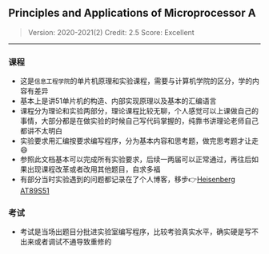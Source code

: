 ## Principles and Applications of Microprocessor A

> Version: 2020-2021(2)
> Credit: 2.5
> Score: Excellent

----------

### 课程

- 这是`信息工程学院`的单片机原理和实验课程，需要与计算机学院的区分，学的内容有差异
- 基本上是讲51单片机的构造、内部实现原理以及基本的汇编语言
- 课程分为理论和实验两部分，理论课程比较无聊，个人感觉可以上课做自己的事情，大部分都是在做实验的时候自己写代码掌握的，纯靠书讲理论老师自己都讲不太明白
- 实验要求用汇编按要求编写程序，分为基本内容和思考题，做完思考题才让走:smile:
- 参照此文档基本可以完成所有实验要求，后续一两届可以正常通过，再往后如果出现课程改革或者改用其他题目，自求多福
- 有部分当时实验遇到的问题都记录在了个人博客，移步:point_right:[Heisenberg AT89S51][1]

### 考试

- 考试是当场出题目分批进实验室编写程序，比较考验真实水平，确实硬是写不出来或者调试不通导致重修的

<!-- markdownlint-disable-file MD036 -->
[1]: https://www.lingzhicheng.cn/categories/AT89S51/